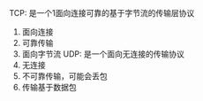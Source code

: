 TCP: 是一个1面向连接可靠的基于字节流的传输层协议
1. 面向连接
2. 可靠传输
3. 面向字节流
UDP: 是一个面向无连接的传输协议
1. 无连接
2. 不可靠传输，可能会丢包
3. 传输基于数据包